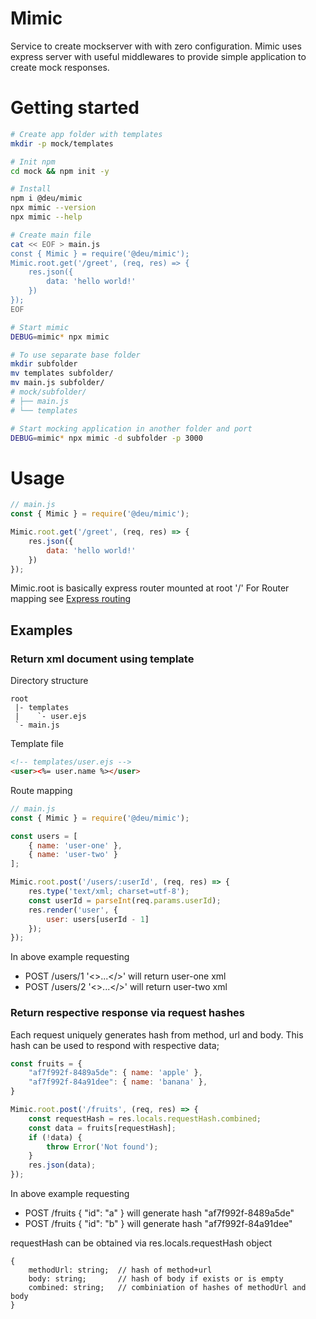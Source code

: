 # Mimic

Service to create mockserver with with zero configuration. 
Mimic uses express server with useful middlewares to provide simple
application to create mock responses.

# Getting started
```bash
# Create app folder with templates
mkdir -p mock/templates

# Init npm
cd mock && npm init -y

# Install
npm i @deu/mimic
npx mimic --version
npx mimic --help

# Create main file
cat << EOF > main.js
const { Mimic } = require('@deu/mimic');
Mimic.root.get('/greet', (req, res) => {
    res.json({
        data: 'hello world!'
    })
});
EOF

# Start mimic
DEBUG=mimic* npx mimic

# To use separate base folder
mkdir subfolder
mv templates subfolder/
mv main.js subfolder/
# mock/subfolder/
# ├── main.js
# └── templates

# Start mocking application in another folder and port
DEBUG=mimic* npx mimic -d subfolder -p 3000
```

# Usage

```javascript
// main.js
const { Mimic } = require('@deu/mimic');

Mimic.root.get('/greet', (req, res) => {
    res.json({
        data: 'hello world!'
    })
});
```
Mimic.root is basically express router mounted at root '/'
For Router mapping see [Express routing](https://expressjs.com/en/guide/routing.html)

## Examples

### Return xml document using template

Directory structure
```
root
 |- templates
 |    `- user.ejs
 `- main.js
```

Template file
```html
<!-- templates/user.ejs -->
<user><%= user.name %></user>
```

Route mapping
```javascript
// main.js
const { Mimic } = require('@deu/mimic');

const users = [
    { name: 'user-one' },
    { name: 'user-two' }
];

Mimic.root.post('/users/:userId', (req, res) => {
    res.type('text/xml; charset=utf-8');
    const userId = parseInt(req.params.userId);
    res.render('user', {
        user: users[userId - 1]
    });
});
```
In above example requesting
- POST /users/1 '<>...</>' will return user-one xml
- POST /users/2 '<>...</>' will return user-two xml

### Return respective response via request hashes

Each request uniquely generates hash from method, url and body. This
hash can be used to respond with respective data;

```javascript
const fruits = {
    "af7f992f-8489a5de": { name: 'apple' },
    "af7f992f-84a91dee": { name: 'banana' },
}

Mimic.root.post('/fruits', (req, res) => {
    const requestHash = res.locals.requestHash.combined;
    const data = fruits[requestHash];
    if (!data) {
        throw Error('Not found');
    }
    res.json(data);
});
```

In above example requesting 
- POST /fruits { "id": "a" } will generate hash "af7f992f-8489a5de"
- POST /fruits { "id": "b" } will generate hash "af7f992f-84a91dee"

requestHash can be obtained via res.locals.requestHash object
```
{
    methodUrl: string;  // hash of method+url
    body: string;       // hash of body if exists or is empty
    combined: string;   // combiniation of hashes of methodUrl and body
}
```
